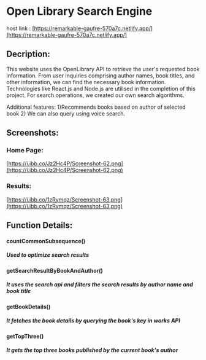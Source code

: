 
# Open Library Search Engine

host link : [https://remarkable-gaufre-570a7c.netlify.app/](https://remarkable-gaufre-570a7c.netlify.app/)

## Decription:
This website uses the OpenLibrary API to retrieve the user's requested book information. From user inquiries comprising author names, book titles, and other information, we can find the necessary book information. Technologies like React.js and Node.js are utilised in the completion of this project. For search operations, we created our own search algorithms.

Additional features: 1)Recommends books based on author of selected book
2) We can also query using voice search.



## Screenshots:





### Home Page:
[https://i.ibb.co/Jz2Hc4P/Screenshot-62.png](https://i.ibb.co/Jz2Hc4P/Screenshot-62.png)

### Results:
[https://i.ibb.co/1zRymqz/Screenshot-63.png](https://i.ibb.co/1zRymqz/Screenshot-63.png)

## Function Details:



 #### countCommonSubsequence() 
 ##### Used to optimize search results 
 #### getSearchResultByBookAndAuthor()
 ##### It uses the search api and filters the search results by author name and book title  
 #### getBookDetails()
 ##### It fetches the book details by querying the book's key in works API
 #### getTopThree()
 ##### It gets the top three books published by the current book's author